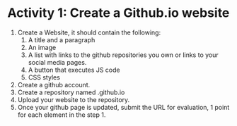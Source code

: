# Activity 1: Create a Github.io website
1. Create a Website, it should contain the following:
    1. A title and a paragraph
    2. An image
    3. A list with links to the github repositories you own or links to your social media pages.
    4. A button that executes JS code
    5. CSS styles
2. Create a github account.
3. Create a repository named <username>.github.io
4. Upload your website to the repository.
5. Once your github page is updated, submit the URL for evaluation, 1 point for each element in the step 1.
